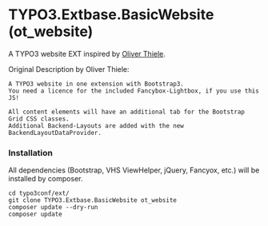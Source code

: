# TYPO3.Extbase.BasicWebsite (ot_website)

A TYPO3 website EXT inspired by [Oliver Thiele](oliver-thiele.de).  

Original Description by Oliver Thiele:  
```
A TYPO3 website in one extension with Bootstrap3.
You need a licence for the included Fancybox-Lightbox, if you use this JS!

All content elements will have an additional tab for the Bootstrap Grid CSS classes.
Additional Backend-Layouts are added with the new BackendLayoutDataProvider.
```


### Installation
All dependencies (Bootstrap, VHS ViewHelper, jQuery, Fancyox, etc.) will be installed by composer.  
```
cd typo3conf/ext/
git clone TYPO3.Extbase.BasicWebsite ot_website
composer update --dry-run
composer update
```
